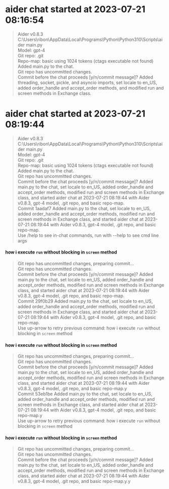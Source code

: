 
# aider chat started at 2023-07-21 08:16:54

> Aider v0.8.3  
> C:\Users\ribon\AppData\Local\Programs\Python\Python310\Scripts\aider main.py  
> Model: gpt-4  
> Git repo: .git  
> Repo-map: basic using 1024 tokens (ctags executable not found)  
> Added main.py to the chat.  
> Git repo has uncommitted changes.  
> Commit before the chat proceeds [y/n/commit message]? Added threading, socket, pickle, and asyncio imports, set locale to en_US, added order_handle and accept_order methods, and modified run and screen methods in Exchange class.  

# aider chat started at 2023-07-21 08:19:44

> Aider v0.8.3  
> C:\Users\ribon\AppData\Local\Programs\Python\Python310\Scripts\aider main.py  
> Model: gpt-4  
> Git repo: .git  
> Repo-map: basic using 1024 tokens (ctags executable not found)  
> Added main.py to the chat.  
> Git repo has uncommitted changes.  
> Commit before the chat proceeds [y/n/commit message]? Added main.py to the chat, set locale to en_US, added order_handle and accept_order methods, modified run and screen methods in Exchange class, and started aider chat at 2023-07-21 08:19:44 with Aider v0.8.3, gpt-4 model, .git repo, and basic repo-map.  
> Commit 1aadaf7 Added main.py to the chat, set locale to en_US, added order_handle and accept_order methods, modified run and screen methods in Exchange class, and started aider chat at 2023-07-21 08:19:44 with Aider v0.8.3, gpt-4 model, .git repo, and basic repo-map.  
> Use /help to see in-chat commands, run with --help to see cmd line args  

#### how i execute `run` without blocking in `screen` method  
> Git repo has uncommitted changes, preparing commit...  
> Git repo has uncommitted changes.  
> Commit before the chat proceeds [y/n/commit message]? Added main.py to the chat, set locale to en_US, added order_handle and accept_order methods, modified run and screen methods in Exchange class, and started aider chat at 2023-07-21 08:19:44 with Aider v0.8.3, gpt-4 model, .git repo, and basic repo-map.  
> Commit 29f0b29 Added main.py to the chat, set locale to en_US, added order_handle and accept_order methods, modified run and screen methods in Exchange class, and started aider chat at 2023-07-21 08:19:44 with Aider v0.8.3, gpt-4 model, .git repo, and basic repo-map.  
> Use up-arrow to retry previous command: how i execute `run` without blocking in `screen` method  

#### how i execute `run` without blocking in `screen` method  
> Git repo has uncommitted changes, preparing commit...  
> Git repo has uncommitted changes.  
> Commit before the chat proceeds [y/n/commit message]? Added main.py to the chat, set locale to en_US, added order_handle and accept_order methods, modified run and screen methods in Exchange class, and started aider chat at 2023-07-21 08:19:44 with Aider v0.8.3, gpt-4 model, .git repo, and basic repo-map.y  
> Commit 53eb1be Added main.py to the chat, set locale to en_US, added order_handle and accept_order methods, modified run and screen methods in Exchange class, and started aider chat at 2023-07-21 08:19:44 with Aider v0.8.3, gpt-4 model, .git repo, and basic repo-map.y  
> Use up-arrow to retry previous command: how i execute `run` without blocking in `screen` method  

#### how i execute `run` without blocking in `screen` method  
> Git repo has uncommitted changes, preparing commit...  
> Git repo has uncommitted changes.  
> Commit before the chat proceeds [y/n/commit message]? Added main.py to the chat, set locale to en_US, added order_handle and accept_order methods, modified run and screen methods in Exchange class, and started aider chat at 2023-07-21 08:19:44 with Aider v0.8.3, gpt-4 model, .git repo, and basic repo-map.y.y  

